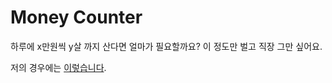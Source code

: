 # Money Counter
하루에 x만원씩 y살 까지 산다면 얼마가 필요할까요?
이 정도만 벌고 직장 그만 싶어요.

저의 경우에는 [이렇습니다](https://sn0wle0pard.io/money-counter/?currentAge=22&targetAge=70&dailyWages=10).
